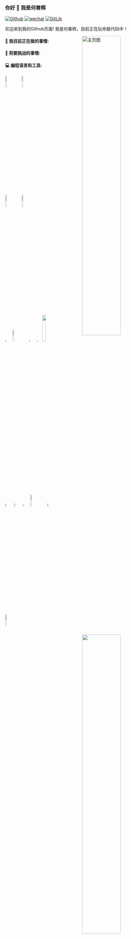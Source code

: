 ### 你好 👋 我是何春辉

[![Github](https://img.shields.io/badge/GitHub-100000?style=for-the-badge&logo=github&logoColor=white)](https://github.com/hechunhuis)
[![wechat](https://img.shields.io/badge/WeChat-07C160?style=for-the-badge&logo=wechat&logoColor=white)](https://github.com/hechunhuis/hechunhuis/blob/main/images/wechat.jpg)
[![GitLib](https://img.shields.io/badge/GitLab-330F63?style=for-the-badge&logo=gitlab&logoColor=white)](https://github.com/hechunhuis)

欢迎来到我的Github页面! 我是何春辉，目前正在玩命敲代码中！

<img align="right" alt="主页图" src="https://a1.qpic.cn/psc?/V12mAuh30leDUp/ruAMsa53pVQWN7FLK88i5q9ATgBiD.bnMnL4nkXYU2x5NzCx7lkdD.s2q6c8TRZywQ9onKd6b33xYt5owBRuH*3*oIZ.g80NKsx**WgO178!/c&ek=1&kp=1&pt=0&bo=AAWJAwAFiQMWECA!&tl=1&vuin=1920851652&tm=1663689600&dis_t=1663690172&dis_k=18db6ded8960c573a23cd9e35d9848b4&sce=60-2-2&rf=0-0" width="50%" height="auto" />

#### 🌱 我目前正在做的事情:



#### :muscle: 将要挑战的事情:



#### :computer: 编程语言和工具:

<p>
	<img width="50%" align="right" src="https://github-readme-stats.vercel.app/api?username=hechunhuis&show_icons=true&hide_border=true" />

<code><img width="10%" src="https://www.vectorlogo.zone/logos/java/java-ar21.svg"></code>
<code><img width="10%" src="https://www.vectorlogo.zone/logos/python/python-ar21.svg"></code>
<code> <img width="10%" src="https://cdn.worldvectorlogo.com/logos/docker-3.svg"></code>
<code><img width="10%" src="https://www.vectorlogo.zone/logos/mysql/mysql-ar21.svg"></code>
<br />
<code><img width="4%" src="https://cdn.worldvectorlogo.com/logos/javascript-2.svg"></code>
<code><img width="10%" src="https://cdn.worldvectorlogo.com/logos/jquery-1.svg"></code>
<code><img width="4%" src="https://cdn.worldvectorlogo.com/logos/redis.svg"></code>
<code><img width="3%" src="https://cdn.worldvectorlogo.com/logos/rabbitmq.svg"></code>
<code><img width="15%" src="https://cdn.worldvectorlogo.com/logos/elasticsearch-logo.svg"></code>
<br />
<code><img width="5%" src="https://cdn.worldvectorlogo.com/logos/elastic-logstash.svg"></code>
<code><img width="5%" src="https://cdn.worldvectorlogo.com/logos/elastic-kibana.svg"></code>
<code><img width="4%" src="https://cdn.worldvectorlogo.com/logos/spring-3.svg"></code>
<code><img width="10%" src="https://www.vectorlogo.zone/logos/git-scm/git-scm-ar21.svg"></code>
<code><img width="5%" src="https://cdn.worldvectorlogo.com/logos/sourcetree-1.svg"></code>
<br />
<code><img width="10%" src="https://cdn.worldvectorlogo.com/logos/centos.svg"></code></p>
